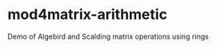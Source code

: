 mod4matrix-arithmetic
=====================

Demo of Algebird and Scalding matrix operations using rings
